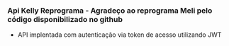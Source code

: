 ### Api Kelly Reprograma - Agradeço ao reprograma Meli pelo código disponibilizado no github 
- API implentada com autenticação via token de acesso utilizando JWT

